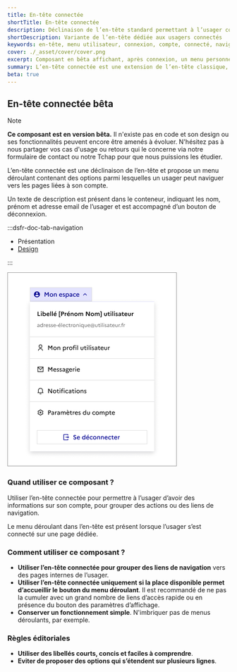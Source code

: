 ```yaml
---
title: En-tête connectée
shortTitle: En-tête connectée
description: Déclinaison de l’en-tête standard permettant à l’usager connecté d’accéder à son menu de navigation personnel.
shortDescription: Variante de l’en-tête dédiée aux usagers connectés
keywords: en-tête, menu utilisateur, connexion, compte, connecté, navigation, DSFR, bêta
cover: ./_asset/cover/cover.png
excerpt: Composant en bêta affichant, après connexion, un menu personnel dans l’en-tête avec liens, informations utilisateur et bouton de déconnexion.
summary: L’en-tête connectée est une extension de l’en-tête classique, permettant à un usager connecté d’accéder à un menu déroulant personnalisé. Elle affiche les informations de compte, un ensemble limité de liens de navigation et un bouton de déconnexion. Ce composant est encore en version bêta et n’existe pas en code pour l’instant. Il répond à des cas d’usage d’interface connectée mais ne doit pas remplacer une navigation complète dédiée à l’espace personnel.
beta: true
---
```


## En-tête connectée bêta

> [!NOTE]
> **Ce composant est en version bêta.** Il n'existe pas en code et son design ou ses fonctionnalités peuvent encore être amenés à évoluer. N'hésitez pas à nous partager vos cas d'usage ou retours qui le concerne via notre formulaire de contact ou notre Tchap pour que nous puissions les étudier.

L’en-tête connectée est une déclinaison de l’en-tête et propose un menu déroulant contenant des options parmi lesquelles un usager peut naviguer vers les pages liées à son compte.

Un texte de description est présent dans le conteneur, indiquant les nom, prénom et adresse email de l’usager et est accompagné d’un bouton de déconnexion.

:::dsfr-doc-tab-navigation

- Présentation
- [Design](./design/index.md)

:::

![](./_asset/presentation/presentation-1.png)

### Quand utiliser ce composant ?

Utiliser l’en-tête connectée pour permettre à l’usager d’avoir des informations sur son compte, pour grouper des actions ou des liens de navigation.

Le menu déroulant dans l’en-tête est présent lorsque l’usager s’est connecté sur une page dédiée.

### Comment utiliser ce composant ?

- **Utiliser l’en-tête connectée pour grouper des liens de navigation** vers des pages internes de l’usager.
- **Utiliser l’en-tête connectée uniquement si la place disponible permet d’accueillir le bouton du menu déroulant**. Il est recommandé de ne pas la cumuler avec un grand nombre de liens d’accès rapide ou en présence du bouton des paramètres d’affichage.
- **Conserver un fonctionnement simple**. N'imbriquer pas de menus déroulants, par exemple.

### Règles éditoriales

- **Utiliser des libellés courts, concis et faciles à comprendre**.
- **Eviter de proposer des options qui s’étendent sur plusieurs lignes**.